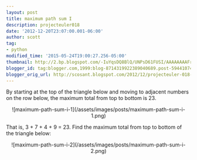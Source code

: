```yaml
---
layout: post
title: maximum path sum I
description: projecteuler018
date: '2012-12-20T23:07:00.001-06:00'
author: scott
tag:
- python
modified_time: '2015-05-24T19:00:27.256-05:00'
thumbnail: http://2.bp.blogspot.com/-IuYqsDQ8BlQ/UNPsD61FUSI/AAAAAAAAFrE/CGuzX22vXVE/s72-c/Screen+Shot+2012-12-20+at+10.55.11+PM.png
blogger_id: tag:blogger.com,1999:blog-8714319922389040689.post-594410749606577885
blogger_orig_url: http://scosant.blogspot.com/2012/12/projecteuler-018-maximum-path-sum-i.html
---
```


By starting at the top of the triangle below and moving to adjacent numbers on the row below, the maximum total from top to bottom is 23.

<p align="center" markdown="1">
    ![maximum-path-sum-i-1](/assets/images/posts/maximum-path-sum-i-1.png)
</p>

That is, 3 + 7 + 4 + 9 = 23. Find the maximum total from top to bottom of the triangle below:

<p align="center" markdown="1">
    ![maximum-path-sum-i-2](/assets/images/posts/maximum-path-sum-i-2.png)
</p>

<script src="https://gist.github.com/4350690.js"></script>